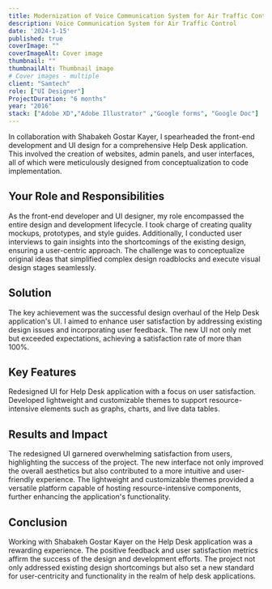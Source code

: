 ```yaml
---
title: Modernization of Voice Communication System for Air Traffic Control
description: Voice Communication System for Air Traffic Control
date: '2024-1-15'
published: true
coverImage: ""
coverImageAlt: Cover image
thumbnail: ""
thumbnailAlt: Thumbnail image
# Cover images - multiple 
client: "Samtech"
role: ["UI Designer"]
ProjectDuration: "6 months"
year: "2016"
stack: ["Adobe XD","Adobe Illustrator" ,"Google forms", "Google Doc"]
---
```


In collaboration with Shabakeh Gostar Kayer, I spearheaded the front-end development and UI design for a comprehensive Help Desk application. This involved the creation of websites, admin panels, and user interfaces, all of which were meticulously designed from conceptualization to code implementation.

## Your Role and Responsibilities

As the front-end developer and UI designer, my role encompassed the entire design and development lifecycle. I took charge of creating quality mockups, prototypes, and style guides. Additionally, I conducted user interviews to gain insights into the shortcomings of the existing design, ensuring a user-centric approach. The challenge was to conceptualize original ideas that simplified complex design roadblocks and execute visual design stages seamlessly.

## Solution

The key achievement was the successful design overhaul of the Help Desk application's UI. I aimed to enhance user satisfaction by addressing existing design issues and incorporating user feedback. The new UI not only met but exceeded expectations, achieving a satisfaction rate of more than 100%.

## Key Features

Redesigned UI for Help Desk application with a focus on user satisfaction.
Developed lightweight and customizable themes to support resource-intensive elements such as graphs, charts, and live data tables.

## Results and Impact

The redesigned UI garnered overwhelming satisfaction from users, highlighting the success of the project. The new interface not only improved the overall aesthetics but also contributed to a more intuitive and user-friendly experience. The lightweight and customizable themes provided a versatile platform capable of hosting resource-intensive components, further enhancing the application's functionality.

## Conclusion

Working with Shabakeh Gostar Kayer on the Help Desk application was a rewarding experience. The positive feedback and user satisfaction metrics affirm the success of the design and development efforts. The project not only addressed existing design shortcomings but also set a new standard for user-centricity and functionality in the realm of help desk applications.
